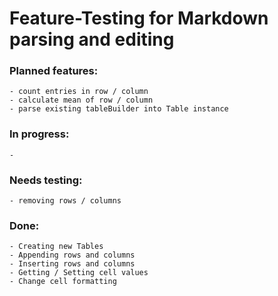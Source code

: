 Feature-Testing for Markdown parsing and editing
================================================

### Planned features:

    - count entries in row / column
    - calculate mean of row / column
    - parse existing tableBuilder into Table instance

### In progress:

    -
    
### Needs testing:

    - removing rows / columns

### Done:
    
    - Creating new Tables
    - Appending rows and columns
    - Inserting rows and columns
    - Getting / Setting cell values
    - Change cell formatting
